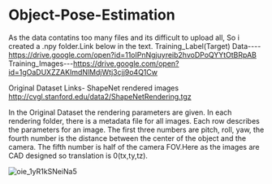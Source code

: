 # Object-Pose-Estimation
As the data contatins too many files and its difficult to upload all, So i created a .npy folder.Link below in the text.
Training_Label(Target) Data----https://drive.google.com/open?id=11oIPnNgjuyreib2hvoDPoQYYtOtBRpAB
Training_Images---https://drive.google.com/open?id=1gOaDUXZZAKImdNlMdjWtj3cjj9o4Q1Cw


Original Dataset Links-
ShapeNet rendered images http://cvgl.stanford.edu/data2/ShapeNetRendering.tgz

In the Original Dataset the rendering parameters are given. In each rendering folder, there is a metadata file for all images. Each row describes the parameters for an image. The first three numbers are pitch, roll, yaw, the fourth number is the distance between the center of the object and the camera. The fifth number is half of the camera FOV.Here as the images are CAD designed so translation is 0(tx,ty,tz).



![oie_1yR1kSNeiNa5](https://user-images.githubusercontent.com/40520042/64719962-fe911b80-d4e6-11e9-88c0-6b941905de53.png)
